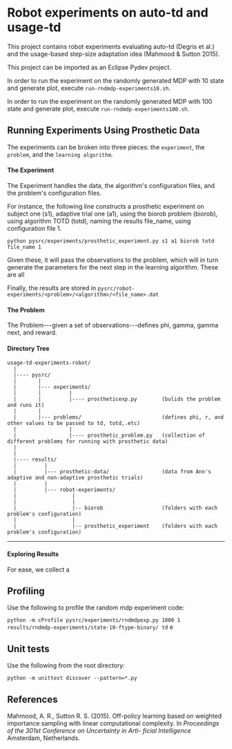 # Robot experiments on auto-td and usage-td


This project contains robot experiments evaluating auto-td (Degris et al.) and the usage-based step-size adaptation idea (Mahmood & Sutton 2015).

This project can be imported as an Eclipse Pydev project.

In order to run the experiment on the randomly generated MDP with 10 state and generate plot, execute `run-rndmdp-experiments10.sh`.

In order to run the experiment on the randomly generated MDP with 100 state and generate plot, execute `run-rndmdp-experiments100.sh`.

## Running Experiments Using Prosthetic Data

The experiments can be broken into three pieces: the `experiment`, the `problem`, and the `learning algorithm`.

#### The Experiment
The Experiment handles the data, the algorithm's configuration files, and the problem's configuration files. 

For instance, the following line constructs a prosthetic experiment on subject one (s1), adaptive trial one (a1), using the biorob problem (biorob), using algorithm TOTD (totd), naming the results file_name, using configuration file 1.

`python pysrc/experiments/prosthetic_experiment.py s1 a1 biorob totd file_name 1`

Given these, it will pass the observations to the problem, which will in turn generate the parameters for the next step in the learning algorithm. These are all 

Finally, the results are stored in `pysrc/robot-experiments/<problem>/<algorithm>/<file_name>.dat`

#### The Problem
The Problem---given a set of observations---defines phi, gamma, gamma next, and reward.

#### Directory Tree
```
usage-td-experiments-robot/
  |
  |---- pysrc/
  |       |
  |       |--- experiments/                       
  |       |         |
  |       |         |---- prostheticexp.py        (bulids the problem and runs it)
  |       |
  |       |--- problems/                          (defines phi, r, and other values to be passed to td, totd,.etc)
  |                 |
  |                 |---- prosthetic_problem.py   (collection of different problems for running with prosthetic data)
  |
  |
  |---- results/
  |         |
  |         |--- prosthetic-data/                 (data from Ann's adaptive and non-adaptive prosthetic trials)
  |         |
  |         |--- robot-experiments/     
  |                  |              
  |                  |
  |                  |-- biorob                   (folders with each problem's configuration)
  |                  |
  |                  |-- prosthetic_experiment    (folders with each problem's configuration)
```

___

#### Exploring Results

For ease, we collect a


## Profiling

Use the following to profile the random mdp experiment code:

`python -m cProfile pysrc/experiments/rndmdpexp.py 1000 1 results/rndmdp-experiments/state-10-ftype-binary/ td`
e
## Unit tests

Use the following from the root directory:

`python -m unittest discover --pattern=*.py`

## References

Mahmood, A. R., Sutton R. S. (2015). Off-policy learning based on weighted importance sampling with linear computational complexity. In *Proceedings of the 301st Conference on Uncertainty in Arti- ficial Intelligence* Amsterdam, Netherlands.



